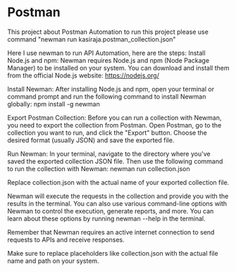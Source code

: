# Postman

This project about Postman Automation
to run this project please use command "newman run kasiraja.postman_collection.json"

Here I use newman to run API Automation, here are the steps:
Install Node.js and npm: Newman requires Node.js and npm (Node Package Manager) to be installed on your system. You can download and install them from the official Node.js website: https://nodejs.org/

Install Newman: After installing Node.js and npm, open your terminal or command prompt and run the following command to install Newman globally:
npm install -g newman

Export Postman Collection: Before you can run a collection with Newman, you need to export the collection from Postman. Open Postman, go to the collection you want to run, and click the "Export" button. Choose the desired format (usually JSON) and save the exported file.

Run Newman: In your terminal, navigate to the directory where you've saved the exported collection JSON file. Then use the following command to run the collection with Newman:
newman run collection.json

Replace collection.json with the actual name of your exported collection file.

Newman will execute the requests in the collection and provide you with the results in the terminal. You can also use various command-line options with Newman to control the execution, generate reports, and more. You can learn about these options by running newman --help in the terminal.

Remember that Newman requires an active internet connection to send requests to APIs and receive responses.

Make sure to replace placeholders like collection.json with the actual file name and path on your system.
